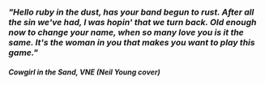 ### _"Hello ruby in the dust, has your band begun to rust. After all the sin we've had, I was hopin' that we turn back. Old enough now to change your name, when so many love you is it the same. It's the woman in you that makes you want to play this game."_
#### _Cowgirl in the Sand, VNE (Neil Young cover)_

